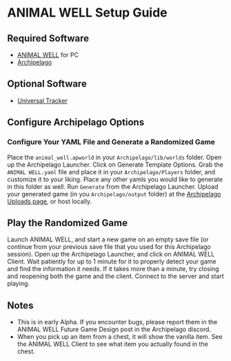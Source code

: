 # ANIMAL WELL Setup Guide

## Required Software
- [ANIMAL WELL](https://www.animalwell.net/) for PC
- [Archipelago](https://github.com/ArchipelagoMW/Archipelago/releases/latest)

## Optional Software
- [Universal Tracker](https://github.com/FarisTheAncient/Archipelago/releases/latest)

## Configure Archipelago Options

### Configure Your YAML File and Generate a Randomized Game

Place the `animal_well.apworld` in your `Archipelago/lib/worlds` folder.
Open up the Archipelago Launcher.
Click on Generate Template Options.
Grab the `ANIMAL WELL.yaml` file and place it in your `Archipelago/Players` folder, and customize it to your liking.
Place any other yamls you would like to generate in this folder as well.
Run `Generate` from the Archipelago Launcher.
Upload your generated game (in you `Archipelago/output` folder) at the [Archipelago Uploads page](https://archipelago.gg/uploads), or host locally.

## Play the Randomized Game
Launch ANIMAL WELL, and start a new game on an empty save file (or continue from your previous save file that you used for this Archipelago session).
Open up the Archipelago Launcher, and click on ANIMAL WELL Client.
Wait patiently for up to 1 minute for it to properly detect your game and find the information it needs. If it takes more than a minute, try closing and reopening both the game and the client.
Connect to the server and start playing.

## Notes
- This is in early Alpha. If you encounter bugs, please report them in the ANIMAL WELL Future Game Design post in the Archipelago discord.
- When you pick up an item from a chest, it will show the vanilla item. See the ANIMAL WELL Client to see what item you actually found in the chest.
